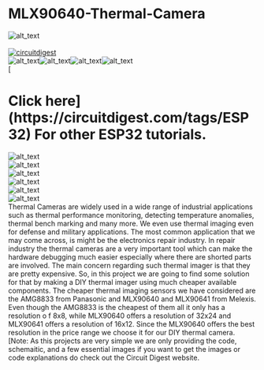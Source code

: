 # MLX90640-Thermal-Camera

<img src="https://github.com/jobitjoseph/MLX90640-Thermal-Camera/blob/f54ab2375331b49c7481d0937c16a8d8970cc969/Images/Thermal%20Camera.jpg" width="" alt="alt_text" title="image_tooltip">
<br>

<br>
<a href="https://circuitdigest.com/tags/ESP32"><img src="https://img.shields.io/static/v1?label=&labelColor=505050&message=ESP32 Tutorials Circuit Digest&color=%230076D6&style=social&logo=google-chrome&logoColor=%230076D6" alt="circuitdigest"/></a>
<br>
<div style="display: flex; flex-wrap: nowrap;">
    <img src="https://github.com/jobitjoseph/MLX90640-Thermal-Camera/blob/0167223e7488621532f365a04af956449e816380/Images/ThermalCamera0005.bmp" alt="alt_text" title="image_tooltip" style="max-width: 33vw; height: auto;">
    <img src="https://github.com/jobitjoseph/MLX90640-Thermal-Camera/blob/main/Images/ThermalCamera0007.bmp" alt="alt_text" title="image_tooltip" style="max-width: 33vw; height: auto;">
    <img src="https://github.com/jobitjoseph/MLX90640-Thermal-Camera/blob/main/Images/ThermalCamera0006.bmp" alt="alt_text" title="image_tooltip" style="max-width: 33vw; height: auto;">
    <img src="https://github.com/jobitjoseph/MLX90640-Thermal-Camera/blob/main/Images/ThermalCamera0004.bmp" alt="alt_text" title="image_tooltip" style="max-width: 33vw; height: auto;">
</div>
[<h1>Click here](https://circuitdigest.com/tags/ESP32) For other ESP32 tutorials.</h1>
<img src="https://github.com/jobitjoseph/MLX90640-Thermal-Camera/blob/a2da329e4e4677f0a6d214a063b1dcc97c424561/Images/Thermal_Camera_OV.png" width="" alt="alt_text" title="image_tooltip">
<br><img src="https://github.com/jobitjoseph/MLX90640-Thermal-Camera/blob/a2da329e4e4677f0a6d214a063b1dcc97c424561/Images/Thermal_Camera_dsp.png" width="" alt="alt_text" title="image_tooltip">
<br><img src="https://github.com/jobitjoseph/MLX90640-Thermal-Camera/blob/a2da329e4e4677f0a6d214a063b1dcc97c424561/Images/Thermal_Camera_menu.png" width="" alt="alt_text" title="image_tooltip">
<br><img src="https://github.com/jobitjoseph/MLX90640-Thermal-Camera/blob/a2da329e4e4677f0a6d214a063b1dcc97c424561/Images/PCB-3D.png" width="" alt="alt_text" title="image_tooltip">
<br><img src="https://github.com/jobitjoseph/MLX90640-Thermal-Camera/blob/a2da329e4e4677f0a6d214a063b1dcc97c424561/Images/Enclosure%203D.PNG" width="" alt="alt_text" title="image_tooltip">
<br><img src="https://github.com/jobitjoseph/MLX90640-Thermal-Camera/blob/4a88f7f3a5611b039752ec0dfee07b7630540188/Images/4736be43-5e6e-4584-9259-6b25d07245be.PNG" width="" alt="alt_text" title="image_tooltip">


<br>
Thermal Cameras are widely used in a wide range of industrial applications such as thermal performance monitoring, detecting temperature anomalies, thermal bench marking and many more. We even use thermal imaging even for defense and military applications. The most common application that we may come across, is might be the electronics repair industry. In repair industry the thermal cameras are a very important tool which can make the hardware debugging much easier especially where there are shorted parts are involved. The main concern regarding such thermal imager is that they are pretty expensive. 
So, in this project we are going to find some solution for that by making a DIY thermal imager using much cheaper available components. The cheaper thermal imaging sensors we have considered are the AMG8833 from Panasonic and MLX90640 and MLX90641 from Melexis. Even though the AMG8833 is the cheapest of them all it only has a resolution o f 8x8, while MLX90640 offers a resolution of 32x24 and MLX90641 offers a resolution of 16x12. Since the MLX90640 offers the best resolution in the price range we choose it for our DIY thermal camera.
 

<br>
[Note: As this projects are very simple we are only providing the code, schemaitic, and a few essential images if you want to get the images or code explanations do check out the Circuit Digest website.
<br>
<br>
